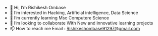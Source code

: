 - 👋 Hi, I’m Rishikesh Ombase 
- 👀 I’m interested in Hacking, Artificial intelligence, Data Science
- 🌱 I’m currently learning Msc Computere Science
- 💞️ I’m looking to collaborate With New and innovative learning projects
- 📫 How to reach me Email : Rishikeshombase91297@gmail.com

<!---
Rishikesh0/Rishikesh0 is a ✨ special ✨ repository because its `README.md` (this file) appears on your GitHub profile.
You can click the Preview link to take a look at your changes.
--->
